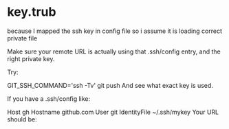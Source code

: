 # key.trub

because I mapped the ssh key in config file so i assume it is loading correct private file

Make sure your remote URL is actually using that .ssh/config entry, and the right private key.

Try:

GIT_SSH_COMMAND='ssh -Tv' git push
And see what exact key is used.

If you have a .ssh/config like:

Host gh
  Hostname github.com
  User git
  IdentityFile ~/.ssh/mykey
Your URL should be:
